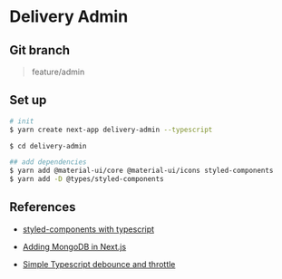 # Delivery Admin

## Git branch

> feature/admin

## Set up

```bash
# init
$ yarn create next-app delivery-admin --typescript

$ cd delivery-admin

## add dependencies
$ yarn add @material-ui/core @material-ui/icons styled-components
$ yarn add -D @types/styled-components
```

## References

- [styled-components with typescript](https://kyounghwan01.github.io/blog/TS/React/styled-components-preset/#%E1%84%86%E1%85%A1%E1%86%AD%E1%84%8B%E1%85%B5-%E1%84%89%E1%85%A1%E1%84%8B%E1%85%AD%E1%86%BC%E1%84%92%E1%85%A1%E1%84%82%E1%85%B3%E1%86%AB-css%E1%84%85%E1%85%B3%E1%86%AF-%E1%84%87%E1%85%A7%E1%86%AB%E1%84%89%E1%85%AE%E1%84%85%E1%85%A9-%E1%84%83%E1%85%B3%E1%86%BC%E1%84%85%E1%85%A9%E1%86%A8%E1%84%92%E1%85%A1%E1%84%82%E1%85%B3%E1%86%AB-theme%E1%84%8B%E1%85%B3%E1%86%AF-%E1%84%8C%E1%85%A1%E1%86%A8%E1%84%89%E1%85%A5%E1%86%BC%E1%84%92%E1%85%A1%E1%86%B8%E1%84%82%E1%85%B5%E1%84%83%E1%85%A1)

- [Adding MongoDB in Next.js](https://dev.to/raphaelchaula/adding-mongodb-mongoose-to-next-js-apis-3af)

- [Simple Typescript debounce and throttle](https://gist.github.com/cauethenorio/52475cadbf71b31c5ffe68124b8ac836)
